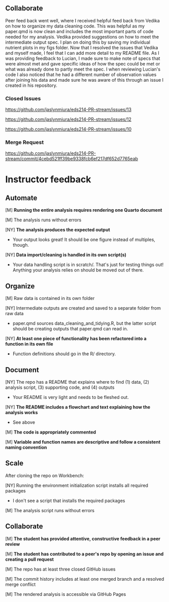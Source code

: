 ## **Collaborate**

Peer feed back went well, where I received helpful feed back from Vedika on how to organize my data cleaning code. This was helpful as my paper.qmd is now clean and includes the most important parts of code needed for my analysis. Vedika provided suggestions on how to meet the intermediate output spec. I plan on doing this by saving my individual nutrient plots in my figs folder. Now that I resolved the issues that Vedika and myself made, I feel that I can add more detail to my README file. As I was providing feedback to Lucian, I made sure to make note of specs that were almost met and gave specific ideas of how the spec could be met or what was already done to partly meet the spec. I when reviewing Lucian's code I also noticed that he had a different number of observation values after joining his data and made sure he was aware of this through an issue I created in his repository.

### Closed Issues

<https://github.com/jaslynmiura/eds214-PR-stream/issues/13>

<https://github.com/jaslynmiura/eds214-PR-stream/issues/12>

<https://github.com/jaslynmiura/eds214-PR-stream/issues/10>

### Merge Request

<https://github.com/jaslynmiura/eds214-PR-stream/commit/4cebd521ff39be9338fcb6ef217df652d7765eab>

# Instructor feedback

## Automate

[M] **Running the entire analysis requires rendering one Quarto document**

[M] The analysis runs without errors

[NY] **The analysis produces the expected output**

- Your output looks great! It should be one figure instead of multiples, though.

[NY] **Data import/cleaning is handled in its own script(s)**

- Your data handling script is in scratch/. That's just for testing things out! Anything your analysis relies on should be moved out of there.

## Organize

[M] Raw data is contained in its own folder

[NY] Intermediate outputs are created and saved to a separate folder from raw data

- paper.qmd sources data_cleaning_and_tidying.R, but the latter script should be creating outputs that paper.qmd can read in.

[NY] **At least one piece of functionality has been refactored into a function in its own file**

- Function definitions should go in the R/ directory.

## Document

[NY] The repo has a README that explains where to find (1) data, (2) analysis script, (3) supporting code, and (4) outputs

- Your README is very light and needs to be fleshed out.

[NY] **The README includes a flowchart and text explaining how the analysis works**

- See above

[M] **The code is appropriately commented**

[M] **Variable and function names are descriptive and follow a consistent naming convention**

## Scale

After cloning the repo on Workbench:

[NY] Running the environment initialization script installs all required packages

- I don't see a script that installs the required packages

[M] The analysis script runs without errors

## Collaborate

[M] **The student has provided attentive, constructive feedback in a peer review**

[M] **The student has contributed to a peer's repo by opening an issue and creating a pull request**

[M] The repo has at least three closed GitHub issues

[M] The commit history includes at least one merged branch and a resolved merge conflict

[M] The rendered analysis is accessible via GitHub Pages
